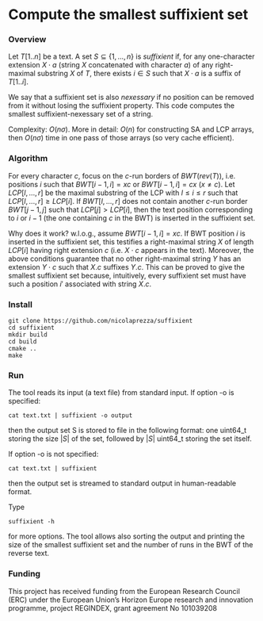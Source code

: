 # Compute the smallest suffixient set

### Overview

Let $T[1..n]$ be a text. A set $`S \subseteq \{1,\dots,n\}`$ is $suffixient$ if, for any one-character extension $X\cdot a$ (string $X$ concatenated with character $a$) of any right-maximal substring $X$ of $T$, there exists $i \in S$ such that $X\cdot a$ is a suffix of $T[1..i]$.

We say that a suffixient set is also $nexessary$ if no position can be removed from it without losing the suffixient property. This code computes the smallest suffixient-nexessary set of a string.

Complexity: $O(n\sigma)$. More in detail: $O(n)$ for constructing SA and LCP arrays, then $O(n\sigma)$ time in one pass of those arrays (so very cache efficient).


### Algorithm

For every character $c$, focus on the $c$-run borders of $BWT(rev(T))$, i.e. positions $i$ such that $BWT[i-1,i] = xc$ or $BWT[i-1,i] = cx$ ($x \neq c$). Let $LCP[l,...,r]$ be the maximal substring of the LCP with $l \leq i \leq r$ such that $LCP[l,...,r] \geq LCP[i]$. If $BWT[l,...,r]$ does not contain another $c$-run border $BWT[j-1,j]$ such that $LCP[j]>LCP[i]$, then the text position corresponding to $i$ or $i-1$ (the one containing $c$ in the BWT) is inserted in the suffixient set.

Why does it work? w.l.o.g., assume $BWT[i-1,i]=xc$. If BWT position $i$ is inserted in the suffixient set, this testifies a right-maximal string $X$ of length $LCP[i]$ having right extension $c$ (i.e. $X\cdot c$ appears in the text). Moreover, the above conditions guarantee that no other right-maximal string $Y$ has an extension $Y\cdot c$ such that $X.c$ suffixes $Y.c$. This can be proved to give the smallest suffixient set because, intuitively, every suffixient set must have such a position $i'$ associated with string $X.c$.

### Install

~~~~
git clone https://github.com/nicolaprezza/suffixient
cd suffixient
mkdir build
cd build
cmake ..
make
~~~~

### Run

The tool reads its input (a text file) from standard input. If option -o is specified: 

~~~~
cat text.txt | suffixient -o output
~~~~

then the output set S is stored to file in the following format: one uint64_t storing the size $|S|$ of the set, followed by $|S|$ uint64_t storing the set itself. 

If option -o is not specified: 

~~~~
cat text.txt | suffixient
~~~~

then the output set is streamed to standard output in human-readable format.

Type

~~~~
suffixient -h
~~~~

for more options. The tool allows also sorting the output and printing the size of the smallest suffixient set and the number of runs in the BWT of the reverse text.

### Funding

This project has received funding from the European Research Council (ERC) under the European Union’s Horizon Europe research and innovation programme, project REGINDEX, grant agreement No 101039208